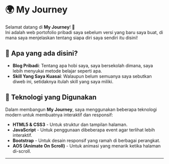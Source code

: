 
# 🌍 My Journey

Selamat datang di **My Journey**! 🎉  
Ini adalah web portofolio pribadi saya sebelum versi yang baru saya buat, di mana saya menjelaskan tentang siapa diri saya sendiri itu disini!


## 🌟 Apa yang ada disini?

- **Blog Pribadi**: Tentang apa hobi saya, saya bersekolah dimana, saya lebih menyukai metode belajar seperti apa.
- **Skill Yang Saya Kuasai**: Walaupun belum semuanya saya sebutkan diweb ini, setidaknya itulah skill yang saya miliki.


## 🚀 Teknologi yang Digunakan

Dalam membangun **My Journey**, saya menggunakan beberapa teknologi modern untuk membuatnya interaktif dan responsif:
- **HTML5 & CSS3** - Untuk struktur dan tampilan halaman.
- **JavaScript** - Untuk penggunaan dibeberapa event agar terlihat lebih interaktif.
- **Bootstrap** - Untuk desain responsif yang ramah di berbagai perangkat.
- **AOS (Animate On Scroll)** - Untuk animasi yang menarik ketika halaman di-scroll.

---
